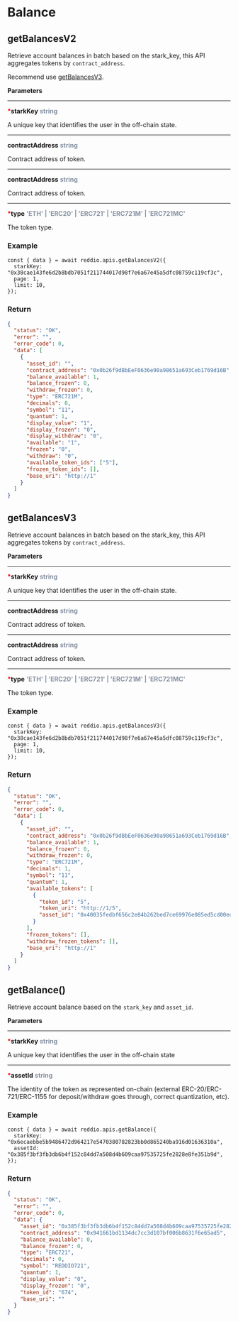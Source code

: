 # Balance

## getBalancesV2

Retrieve account balances in batch based on the stark_key, this API aggregates tokens by `contract_address`.

Recommend use [getBalancesV3](#getbalancesv3).

**Parameters**

---

<strong style='color:red'>\*</strong>**starkKey** <strong style='color:#8792a2'>string</strong>

A unique key that identifies the user in the off-chain state.

---

**contractAddress** <strong style='color:#8792a2'>string</strong>

Contract address of token.

---

**contractAddress** <strong style='color:#8792a2'>string</strong>

Contract address of token.

---

<strong style='color:red'>\*</strong>**type** <strong style='color:#8792a2'>'ETH' | 'ERC20' | 'ERC721' | 'ERC721M' | 'ERC721MC'</strong>

The token type.

### Example

```tsx
const { data } = await reddio.apis.getBalancesV2({
  starkKey: "0x38cae143fe6d2b8bdb7051f211744017d98f7e6a67e45a5dfc08759c119cf3c",
  page: 1,
  limit: 10,
});
```

### Return

```json
{
  "status": "OK",
  "error": "",
  "error_code": 0,
  "data": [
    {
      "asset_id": "",
      "contract_address": "0x0b26f9dBbEeF0636e90a98651a693Ceb1769d16B",
      "balance_available": 1,
      "balance_frozen": 0,
      "withdraw_frozen": 0,
      "type": "ERC721M",
      "decimals": 0,
      "symbol": "11",
      "quantum": 1,
      "display_value": "1",
      "display_frozen": "0",
      "display_withdraw": "0",
      "available": "1",
      "frozen": "0",
      "withdraw": "0",
      "available_token_ids": ["5"],
      "frozen_token_ids": [],
      "base_uri": "http://1"
    }
  ]
}
```

## getBalancesV3

Retrieve account balances in batch based on the stark_key, this API aggregates tokens by `contract_address`.

**Parameters**

---

<strong style='color:red'>\*</strong>**starkKey** <strong style='color:#8792a2'>string</strong>

A unique key that identifies the user in the off-chain state.

---

**contractAddress** <strong style='color:#8792a2'>string</strong>

Contract address of token.

---

**contractAddress** <strong style='color:#8792a2'>string</strong>

Contract address of token.

---

<strong style='color:red'>\*</strong>**type** <strong style='color:#8792a2'>'ETH' | 'ERC20' | 'ERC721' | 'ERC721M' | 'ERC721MC'</strong>

The token type.

### Example

```tsx
const { data } = await reddio.apis.getBalancesV3({
  starkKey: "0x38cae143fe6d2b8bdb7051f211744017d98f7e6a67e45a5dfc08759c119cf3c",
  page: 1,
  limit: 10,
});
```

### Return

```json
{
  "status": "OK",
  "error": "",
  "error_code": 0,
  "data": [
    {
      "asset_id": "",
      "contract_address": "0x0b26f9dBbEeF0636e90a98651a693Ceb1769d16B",
      "balance_available": 1,
      "balance_frozen": 0,
      "withdraw_frozen": 0,
      "type": "ERC721M",
      "decimals": 1,
      "symbol": "11",
      "quantum": 1,
      "available_tokens": [
        {
          "token_id": "5",
          "token_uri": "http://1/5",
          "asset_id": "0x40035fedbf656c2e84b262bed7ce69976e085ed5cd00ed73458644a9cdc5dc6"
        }
      ],
      "frozen_tokens": [],
      "withdraw_frozen_tokens": [],
      "base_uri": "http://1"
    }
  ]
}
```

## getBalance()

Retrieve account balance based on the `stark_key` and `asset_id`.

**Parameters**

---

<strong style='color:red'>\*</strong>**starkKey** <strong style='color:#8792a2'>string</strong>

A unique key that identifies the user in the off-chain state

---

<strong style='color:red'>\*</strong>**assetId** <strong style='color:#8792a2'>string</strong>

The identity of the token as represented on-chain (external ERC-20/ERC-721/ERC-1155 for deposit/withdraw goes through, correct quantization, etc).

### Example

```tsx
const { data } = await reddio.apis.getBalance({
  starkKey: "0x6ecaebbe5b9486472d964217e5470380782823bb0d865240ba916d01636310a",
  assetId: "0x385f3bf3fb3db6b4f152c84dd7a508d4b609caa97535725fe2828e8fe351b9d",
});
```

### Return

```json
{
  "status": "OK",
  "error": "",
  "error_code": 0,
  "data": {
    "asset_id": "0x385f3bf3fb3db6b4f152c84dd7a508d4b609caa97535725fe2828e8fe351b9d",
    "contract_address": "0x941661bd1134dc7cc3d107bf006b8631f6e65ad5",
    "balance_available": 0,
    "balance_frozen": 0,
    "type": "ERC721",
    "decimals": 0,
    "symbol": "REDDIO721",
    "quantum": 1,
    "display_value": "0",
    "display_frozen": "0",
    "token_id": "674",
    "base_uri": ""
  }
}
```
